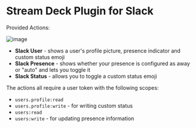 # Stream Deck Plugin for Slack

Provided Actions:

![image](https://user-images.githubusercontent.com/422474/199592000-9e7b7cf2-a1b8-4faa-95db-afffa679fa85.png)

- **Slack User** - shows a user's profile picture, presence indicator and custom status emoji
- **Slack Presence** - shows whether your presence is configured as away or "auto" and lets you toggle it
- **Slack Status** - allows you to toggle a custom status emoji

The actions all require a user token with the following scopes:

- `users.profile:read`
- `users.profile:write` - for writing custom status
- `users:read`
- `users:write` - for updating presence information
